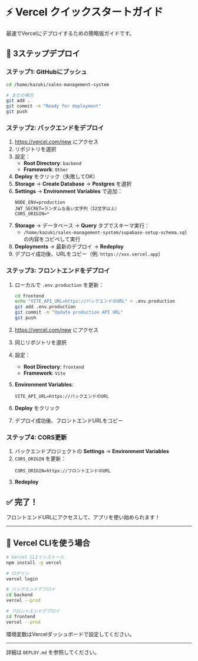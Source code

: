 # ⚡ Vercel クイックスタートガイド

最速でVercelにデプロイするための簡略版ガイドです。

## 🚀 3ステップデプロイ

### ステップ1: GitHubにプッシュ

```bash
cd /home/kazuki/sales-management-system

# まだの場合
git add .
git commit -m "Ready for deployment"
git push
```

### ステップ2: バックエンドをデプロイ

1. https://vercel.com/new にアクセス
2. リポジトリを選択
3. 設定：
   - **Root Directory**: `backend`
   - **Framework**: `Other`
4. **Deploy** をクリック（失敗してOK）
5. **Storage** → **Create Database** → **Postgres** を選択
6. **Settings** → **Environment Variables** で追加：
   ```
   NODE_ENV=production
   JWT_SECRET=ランダムな長い文字列（32文字以上）
   CORS_ORIGIN=*
   ```
7. **Storage** → データベース → **Query** タブでスキーマ実行：
   - `/home/kazuki/sales-management-system/supabase-setup-schema.sql` の内容をコピペして実行
8. **Deployments** → 最新のデプロイ → **Redeploy**
9. デプロイ成功後、URLをコピー（例: `https://xxx.vercel.app`）

### ステップ3: フロントエンドをデプロイ

1. ローカルで `.env.production` を更新：
   ```bash
   cd frontend
   echo "VITE_API_URL=https://バックエンドのURL" > .env.production
   git add .env.production
   git commit -m "Update production API URL"
   git push
   ```

2. https://vercel.com/new にアクセス
3. 同じリポジトリを選択
4. 設定：
   - **Root Directory**: `frontend`
   - **Framework**: `Vite`
5. **Environment Variables**:
   ```
   VITE_API_URL=https://バックエンドのURL
   ```
6. **Deploy** をクリック
7. デプロイ成功後、フロントエンドURLをコピー

### ステップ4: CORS更新

1. バックエンドプロジェクトの **Settings** → **Environment Variables**
2. `CORS_ORIGIN` を更新：
   ```
   CORS_ORIGIN=https://フロントエンドのURL
   ```
3. **Redeploy**

## ✅ 完了！

フロントエンドURLにアクセスして、アプリを使い始められます！

---

## 🔧 Vercel CLIを使う場合

```bash
# Vercel CLIインストール
npm install -g vercel

# ログイン
vercel login

# バックエンドデプロイ
cd backend
vercel --prod

# フロントエンドデプロイ
cd frontend
vercel --prod
```

環境変数はVercelダッシュボードで設定してください。

---

詳細は `DEPLOY.md` を参照してください。
